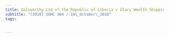 ```yaml
---
title: Galsworthy Ltd of the Republic of Liberia v Glory Wealth Shipping Pte Ltd 
subtitle: "[2010] SGHC 304 / 14\_October\_2010"
tags:


---
```


